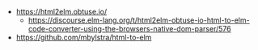 - https://html2elm.obtuse.io/
  - https://discourse.elm-lang.org/t/html2elm-obtuse-io-html-to-elm-code-converter-using-the-browsers-native-dom-parser/576
- https://github.com/mbylstra/html-to-elm